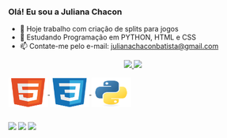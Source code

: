 ### Olá! Eu sou a Juliana Chacon


- 🔭 Hoje trabalho com criação de splits para jogos
- 🌱 Estudando Programação em PYTHON, HTML e CSS
- 📫 Contate-me pelo e-mail: julianachaconbatista@gmail.com


<div align="center">
  <a href="https://github.com/julianachacon">
  <img height="150em" src="https://github-readme-stats.vercel.app/api?username=julianachacon&show_icons=true&theme=aura&include_all_commits=true&count_private=true"/>
  <img height="150em" src="https://github-readme-stats.vercel.app/api/top-langs/?username=julianachacon&layout=compact&langs_count=7&theme=aura"/>
</div>
 
  
<div style="display: inline_block"><br>
  <img align="center" alt="Rafa-HTML" height="60" width="80" src="https://raw.githubusercontent.com/devicons/devicon/master/icons/html5/html5-original.svg">
  <img align="center" alt="Rafa-CSS" height="60" width="80" src="https://raw.githubusercontent.com/devicons/devicon/master/icons/css3/css3-original.svg">
  <img align="center" alt="Rafa-Python" height="60" width="80" src="https://raw.githubusercontent.com/devicons/devicon/master/icons/python/python-original.svg">
</div>  

 ##
  
  <div> 
 <a href="https://www.instagram.com/juliana.chacon/" target="_blank"><img src="https://img.shields.io/badge/-Instagram-%23E4405F?style=for-the-badge&logo=instagram&logoColor=white" target="_blank"></a>
  <a href = "mailto:julianachaconbatista@gmail.com"><img src="https://img.shields.io/badge/-Gmail-%23333?style=for-the-badge&logo=gmail&logoColor=white" target="_blank"></a>
  <a href="https://www.linkedin.com/in/juliana-chacon-44b34213b/" target="_blank"><img src="https://img.shields.io/badge/-LinkedIn-%230077B5?style=for-the-badge&logo=linkedin&logoColor=white" target="_blank"></a> 
 
 
</div>
